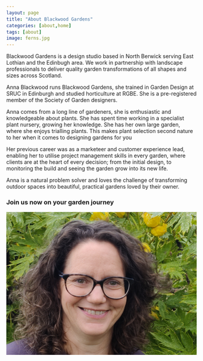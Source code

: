 ```yaml
---
layout: page
title: "About Blackwood Gardens"
categories: [about,home]
tags: [about]
image: ferns.jpg
---
```

Blackwood Gardens is a design studio based in North Berwick serving East Lothian and the Edinbugh area. We work in partnership with landscape professionals to deliver quality garden transformations of all shapes and sizes across Scotland. 

Anna Blackwood runs Blackwood Gardens, she trained in Garden Design at SRUC in Edinburgh and studied horticulture at RGBE. She is a pre-registered member of the Society of Garden designers.

Anna comes from a long line of gardeners, she is enthusiastic and knowledgeable about plants. She has spent time working in a specialist plant nursery, growing her knowledge. She has her own large garden, where she enjoys trialling plants.  This makes plant selection second nature to her when it comes to designing gardens for you
 
Her previous career was as a marketeer and customer experience lead, enabling her to utilise project management skills in every garden, where clients are at the heart of every decision; from the initial design, to monitoring the build and seeing the garden grow into its new life.

Anna is a natural problem solver and loves the challenge of transforming outdoor spaces into beautiful, practical gardens loved by their owner.

### Join us now on your garden journey ###

![Anna Blackwood](/assets/img/BG_about_Anna.jpg)
